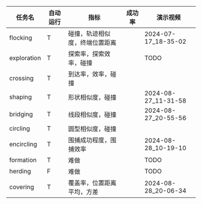 | 任务名         | 自动运行 | 指标              | 成功率 | 演示视频                |
|-------------|------|-----------------|-----|---------------------|
| flocking    | T    | 碰撞，轨迹相似度，终端位置距离 |     | 2024-07-17_18-35-02 |
| exploration | T    | 探索率，探索效率，碰撞     |     | TODO                |
| crossing    | T    | 到达率，效率，碰撞       |     |                     |
| shaping     | T    | 形状相似度，碰撞        |     | 2024-08-27_11-31-58 |
| bridging    | T    | 线段相似度，碰撞        |     | 2024-08-27_20-55-56 |
| circling    | T    | 圆型相似度，碰撞        |     |                     |
| encircling  | T    | 围捕成功程度，围捕效率     |     | 2024-08-28_10-19-10 |
| formation   | T    | 难做              |     | TODO                |
| herding     | F    | 难做              |     | TODO                |
| covering    | T    | 覆盖率，位置距离平均，方差   |     | 2024-08-28_20-06-34 |
